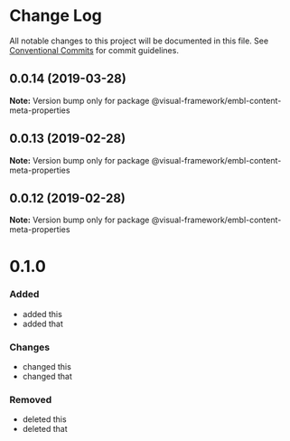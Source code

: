# Change Log

All notable changes to this project will be documented in this file.
See [Conventional Commits](https://conventionalcommits.org) for commit guidelines.

## 0.0.14 (2019-03-28)

**Note:** Version bump only for package @visual-framework/embl-content-meta-properties





## 0.0.13 (2019-02-28)

**Note:** Version bump only for package @visual-framework/embl-content-meta-properties





## 0.0.12 (2019-02-28)

**Note:** Version bump only for package @visual-framework/embl-content-meta-properties





# 0.1.0

### Added
- added this
- added that

### Changes

- changed this
- changed that

### Removed

- deleted this
- deleted that
